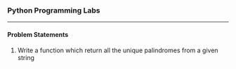 ### Python Programming Labs

---

#### Problem Statements

1. Write a function which return all the unique palindromes from a given string
